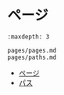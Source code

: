 # ページ

```{toctree}
:maxdepth: 3

pages/pages.md
pages/paths.md
```

- [ページ](./pages/pages.md)
- [パス](./pages/paths.md)